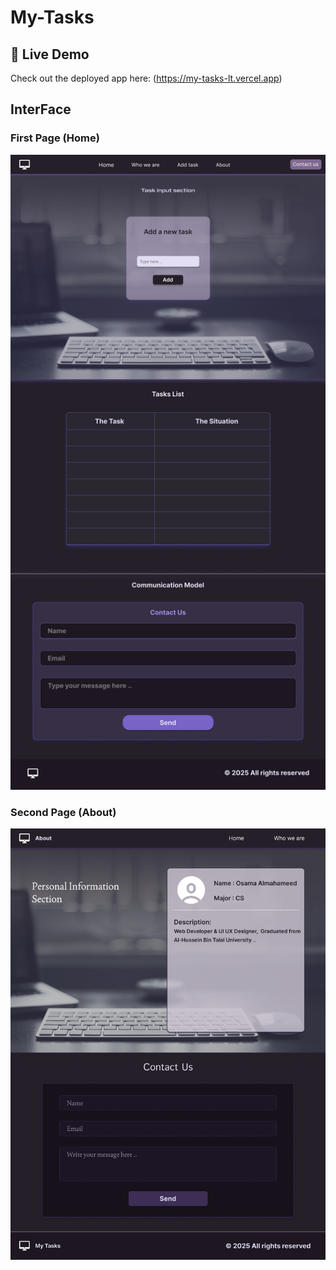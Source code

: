 # My-Tasks

## 🚀 Live Demo

Check out the deployed app here: (https://my-tasks-lt.vercel.app)

## InterFace

### First Page (Home)
![Task Image](https://github.com/osamaaAlmahameed/My-Tasks/raw/fa5040e2a526e760cb224ccf1226bee3a4601a23/index.jpg)


### Second Page (About)
![Task Image](https://github.com/osamaaAlmahameed/My-Tasks/raw/fa5040e2a526e760cb224ccf1226bee3a4601a23/about.jpg)
